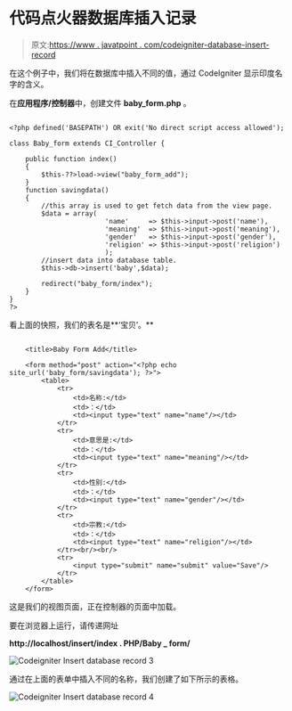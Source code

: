 # 代码点火器数据库插入记录

> 原文:[https://www . javatpoint . com/codeigniter-database-insert-record](https://www.javatpoint.com/codeigniter-database-insert-record)

在这个例子中，我们将在数据库中插入不同的值，通过 CodeIgniter 显示印度名字的含义。

在**应用程序/控制器**中，创建文件 **baby_form.php** 。

```

<?php defined('BASEPATH') OR exit('No direct script access allowed');

class Baby_form extends CI_Controller {

	public function index()
	{
		$this-??>load->view("baby_form_add");
	}
	function savingdata()
	{
		//this array is used to get fetch data from the view page.
		$data = array(
						'name'     => $this->input->post('name'),
						'meaning'  => $this->input->post('meaning'),
						'gender'   => $this->input->post('gender'),
						'religion' => $this->input->post('religion')
						);
		//insert data into database table.
		$this->db->insert('baby',$data);

		redirect("baby_form/index");
	}
}
?>

```

看上面的快照，我们的表名是**‘宝贝’。**

```

	<title>Baby Form Add</title>

	<form method="post" action="<?php echo site_url('baby_form/savingdata'); ?>">
		<table>
			<tr>
				<td>名称:</td>
				<td>：</td>
				<td><input type="text" name="name"/></td>
			</tr>
			<tr>
				<td>意思是:</td>
				<td>：</td>
				<td><input type="text" name="meaning"/></td>
			</tr>
			<tr>
				<td>性别:</td>
				<td>：</td>
				<td><input type="text" name="gender"/></td>
			</tr>
			<tr>
				<td>宗教:</td>
				<td>：</td>
				<td><input type="text" name="religion"/></td>
			</tr><br/><br/>
			<tr>
				<input type="submit" name="submit" value="Save"/>
			</tr>
		</table>
	</form>

```

这是我们的视图页面，正在控制器的页面中加载。

要在浏览器上运行，请传递网址

**http://localhost/insert/index . PHP/Baby _ form/**

![Codeigniter Insert database record 3](../Images/d1d667a52eeb1cdf29ed79aeba5ebfcf.png)

通过在上面的表单中插入不同的名称，我们创建了如下所示的表格。

![Codeigniter Insert database record 4](../Images/0d8fb2fdaee5623c8377ef63b33a8820.png)